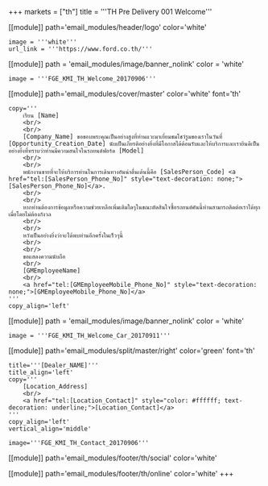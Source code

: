 +++
markets = ["th"]
title = '''TH Pre Delivery 001 Welcome'''

[[module]]
path='email_modules/header/logo'
color='white'

	image = '''white'''
	url_link = '''https://www.ford.co.th/'''

[[module]]
path = 'email_modules/image/banner_nolink'
color = 'white'

	image = '''FGE_KMI_TH_Welcome_20170906'''

[[module]]
path='email_modules/cover/master'
color='white'
font='th'

	copy='''
		เรียน [Name]
		<br/>
		<br/>
		[Company_Name] ขอขอบพระคุณเป็นอย่างสูงที่ท่านแวะมาเยี่ยมชมโชว์รูมของเราในวันที่ [Opportunity_Creation_Date] นับเป็นเกียรติอย่างยิ่งที่มีโอกาสได้ต้อนรับและให้บริการและเรายินดีเป็นอย่างยิ่งที่ทราบว่าท่านมีความสนใจในรถยนต์ฟอร์ด [Model]
		<br/>
		<br/>
		พนักงานขายที่จะให้บริการท่านในการเดินทางอันน่าตื่นเต้นนี้คือ [SalesPerson_Code] <a href="tel:[SalesPerson_Phone_No]" style="text-decoration: none;">[SalesPerson_Phone_No]</a>.
		<br/>
		<br/>
		หากท่านต้องการข้อมูลหรือความช่วยเหลือเพิ่มเติมใดๆในขณะตัดสินใจซื้อรถยนต์คันนี้ท่านสามารถติดต่อเราได้ทุกเมื่อโดยไม่ต้องกังวล
		<br/>
		<br/>
		หวังเป็นอย่างยิ่งว่าจะได้พบท่านอีกครั้งในเร็วๆนี้
		<br/>
		<br/>
		ขอแสดงความนับถือ
		<br/>
		[GMEmployeeName]
		<br/>
		<a href="tel:[GMEmployeeMobile_Phone_No]" style="text-decoration: none;">[GMEmployeeMobile_Phone_No]</a>
	'''
	copy_align='left'

[[module]]
path = 'email_modules/image/banner_nolink'
color = 'white'

	image = '''FGE_KMI_TH_Welcome_Car_20170911'''

[[module]]
path='email_modules/split/master/right'
color='green'
font='th'

	title='''[Dealer_NAME]'''
	title_align='left'
	copy='''
		[Location_Address]
		<br/>
		<a href="tel:[Location_Contact]" style="color: #ffffff; text-decoration: underline;">[Location_Contact]</a>
	'''
	copy_align='left'
	vertical_align='middle'

	image='''FGE_KMI_TH_Contact_20170906'''

[[module]]
path='email_modules/footer/th/social'
color='white'

[[module]]
path='email_modules/footer/th/online'
color='white'
+++
